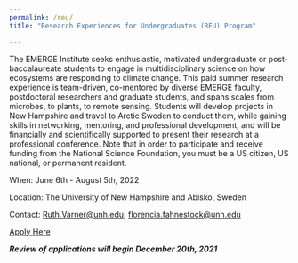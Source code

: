 ```yaml
---
permalink: /reu/
title: "Research Experiences for Undergraduates (REU) Program"

---
```


The EMERGE Institute seeks enthusiastic, motivated undergraduate or post-baccalaureate students to engage in multidisciplinary science on how ecosystems are responding to climate change. This paid summer research experience is team-driven, co-mentored by diverse EMERGE faculty, postdoctoral researchers and graduate students, and spans scales from microbes, to plants, to remote sensing. Students will develop projects in New Hampshire and travel to Arctic Sweden to conduct them, while gaining skills in networking, mentoring, and professional development, and will be financially and scientifically supported to present their research at a professional conference. Note that in order to participate and receive funding from the National Science Foundation, you must be a US citizen, US national, or permanent resident.

When: June 6th - August 5th, 2022

Location: The University of New Hampshire and Abisko, Sweden

Contact: Ruth.Varner@unh.edu; florencia.fahnestock@unh.edu

<a href="https://docs.google.com/forms/d/e/1FAIpQLSdCFypZtj6wfg03iKXuKkv2d1V0y-2lV-zPFbJPCIRT1Afv6w/viewform?usp=sf_link" target="_blank" rel="noopener noreferrer">Apply Here</a>

***Review of applications will begin December 20th, 2021***
